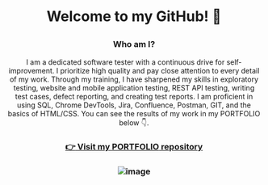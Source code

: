 # <p align="center"> Welcome to my GitHub! :wave:

### <p align="center"> Who am I?

<p align="center"> I am a dedicated software tester with a continuous drive for self-improvement. I prioritize high quality and pay close attention to every detail of my work. Through my training, I have sharpened my skills in exploratory testing, website and mobile application testing, REST API testing, writing test cases, defect reporting, and creating test reports. I am proficient in using SQL, Chrome DevTools, Jira, Confluence, Postman, GIT, and the basics of HTML/CSS. You can see the results of my work in my PORTFOLIO below 👇.


### <p align="center"><a href="https://github.com/denispatric/denispatric/blob/main/SOFTWARE%20TESTER%20PORTFOLIO.md" target="_blank">:point_right: Visit my <b>PORTFOLIO</b> repository</a></p>


### <p align="center"> ![image](https://github.com/denispatric/denispatric/assets/83760732/4ab7c643-c7ad-4388-9711-d8b57d7ea8ad)


</p>

